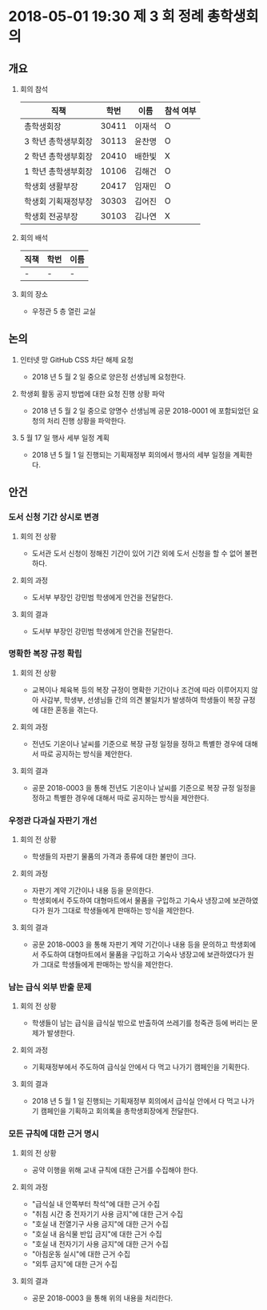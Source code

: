 # 2018-05-01 19:30 제 3 회 정례 총학생회의

## 개요

1.  회의 참석

    | 직책                | 학번  | 이름   | 참석 여부 |
    | ------------------- | ----- | ------ | --------- |
    | 총학생회장          | 30411 | 이재석 | O         |
    | 3 학년 총학생부회장 | 30113 | 윤찬명 | O         |
    | 2 학년 총학생부회장 | 20410 | 배한빛 | X         |
    | 1 학년 총학생부회장 | 10106 | 김해건 | O         |
    | 학생회 생활부장     | 20417 | 임재민 | O         |
    | 학생회 기획재정부장 | 30303 | 김어진 | O         |
    | 학생회 전공부장     | 30103 | 김나연 | X         |

1.  회의 배석

    | 직책 | 학번 | 이름 |
    | ---- | ---- | ---- |
    | -    | -    | -    |

1.  회의 장소

    *   우정관 5 층 열린 교실

## 논의

1.  인터넷 망 GitHub CSS 차단 해제 요청

    *   2018 년 5 월 2 일 중으로 양은정 선생님께 요청한다.

1.  학생회 활동 공지 방법에 대한 요청 진행 상황 파악

    *   2018 년 5 월 2 일 중으로 양명수 선생님께 공문 2018-0001 에 포함되었던 요청의 처리 진행 상황을 파악한다.

1.  5 월 17 일 행사 세부 일정 계획

    *   2018 년 5 월 1 일 진행되는 기획재정부 회의에서 행사의 세부 일정을 계획한다.

## 안건

### 도서 신청 기간 상시로 변경

1.  회의 전 상황

    *   도서관 도서 신청이 정해진 기간이 있어 기간 외에 도서 신청을 할 수 없어 불편하다.

1.  회의 과정

    *   도서부 부장인 강민범 학생에게 안건을 전달한다.

1.  회의 결과

    *   도서부 부장인 강민범 학생에게 안건을 전달한다.

### 명확한 복장 규정 확립

1.  회의 전 상황

    *   교복이나 체육복 등의 복장 규정이 명확한 기간이나 조건에 따라 이루어지지 않아 사감부, 학생부, 선생님들 간의 의견 불일치가 발생하여 학생들이 복장 규정에 대한 혼동을 겪는다.

1.  회의 과정

    *   전년도 기온이나 날씨를 기준으로 복장 규정 일정을 정하고 특별한 경우에 대해서 따로 공지하는 방식을 제안한다.

1.  회의 결과

    *   공문 2018-0003 을 통해 전년도 기온이나 날씨를 기준으로 복장 규정 일정을 정하고 특별한 경우에 대해서 따로 공지하는 방식을 제안한다.

### 우정관 다과실 자판기 개선

1.  회의 전 상황

    *   학생들의 자판기 물품의 가격과 종류에 대한 불만이 크다.

1.  회의 과정

    *   자판기 계약 기간이나 내용 등을 문의한다.
    *   학생회에서 주도하여 대형마트에서 물품을 구입하고 기숙사 냉장고에 보관하였다가 원가 그대로 학생들에게 판매하는 방식을 제안한다.

1.  회의 결과

    *   공문 2018-0003 을 통해 자판기 계약 기간이나 내용 등을 문의하고 학생회에서 주도하여 대형마트에서 물품을 구입하고 기숙사 냉장고에 보관하였다가 원가 그대로 학생들에게 판매하는 방식을 제안한다.

### 남는 급식 외부 반출 문제

1.  회의 전 상황

    *   학생들이 남는 급식을 급식실 밖으로 반출하여 쓰레기를 청죽관 등에 버리는 문제가 발생한다.

1.  회의 과정

    *   기획재정부에서 주도하여 급식실 안에서 다 먹고 나가기 캠페인을 기획한다.

1.  회의 결과

    *   2018 년 5 월 1 일 진행되는 기획재정부 회의에서 급식실 안에서 다 먹고 나가기 캠페인을 기획하고 회의록을 총학생회장에게 전달한다.

### 모든 규칙에 대한 근거 명시

1.  회의 전 상황

    *   공약 이행을 위해 교내 규칙에 대한 근거를 수집해야 한다.

1.  회의 과정

    *   "급식실 내 안쪽부터 착석"에 대한 근거 수집
    *   "취침 시간 중 전자기기 사용 금지"에 대한 근거 수집
    *   "호실 내 전열기구 사용 금지"에 대한 근거 수집
    *   "호실 내 음식물 반입 금지"에 대한 근거 수집
    *   "호실 내 전자기기 사용 금지"에 대한 근거 수집
    *   "아침운동 실시"에 대한 근거 수집
    *   "외투 금지"에 대한 근거 수집

1.  회의 결과

    *   공문 2018-0003 을 통해 위의 내용을 처리한다.
